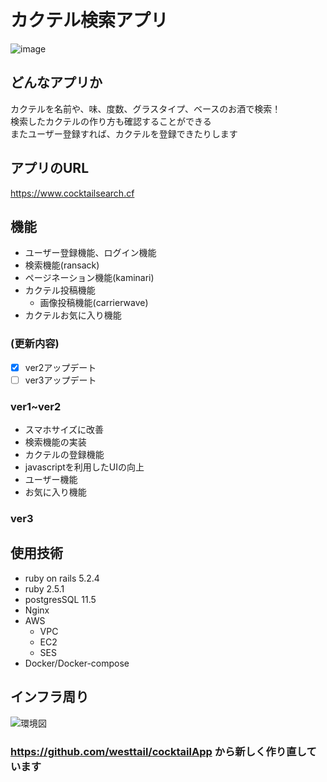 # カクテル検索アプリ
![image](https://user-images.githubusercontent.com/40736515/94714698-74348780-0387-11eb-8248-2e0ae3785320.png)
## どんなアプリか
カクテルを名前や、味、度数、グラスタイプ、ベースのお酒で検索！  
検索したカクテルの作り方も確認することができる  
またユーザー登録すれば、カクテルを登録できたりします

## アプリのURL 
https://www.cocktailsearch.cf  
## 機能
* ユーザー登録機能、ログイン機能
* 検索機能(ransack)
* ページネーション機能(kaminari)
* カクテル投稿機能
  * 画像投稿機能(carrierwave)
* カクテルお気に入り機能

### (更新内容)
- [x] ver2アップデート
- [ ] ver3アップデート

### ver1~ver2
* スマホサイズに改善
* 検索機能の実装
* カクテルの登録機能
* javascriptを利用したUIの向上
* ユーザー機能
* お気に入り機能

### ver3

## 使用技術

* ruby on rails 5.2.4
* ruby 2.5.1
* postgresSQL 11.5
* Nginx
* AWS 
  * VPC
  * EC2
  * SES
* Docker/Docker-compose

## インフラ周り
![環境図](https://user-images.githubusercontent.com/40736515/94824216-bb7e4f00-043f-11eb-8e81-c20b4391097b.png)
### https://github.com/westtail/cocktailApp から新しく作り直しています
